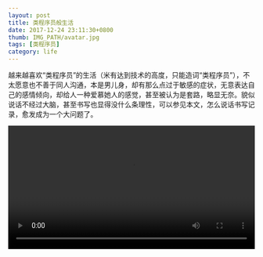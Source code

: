 ```yaml
---
layout: post
title: 类程序员般生活
date: 2017-12-24 23:11:30+0800
thumb: IMG_PATH/avatar.jpg
tags: [类程序员]
category: life
---
```

越来越喜欢“类程序员”的生活（米有达到技术的高度，只能造词“类程序员”），不太愿意也不善于同人沟通，本是男儿身，却有那么点过于敏感的症状，无意表达自己的感情倾向，却给人一种爱慕她人的感觉，甚至被认为是套路，略显无奈。貌似说话不经过大脑，甚至书写也显得没什么条理性，可以参见本文，怎么说话书写记录，愈发成为一个大问题了。

<video width="100%"  src="https://vodkgeyttp8.vod.126.net/vodkgeyttp8/RipjaZJ9_9095249_hd.mp4?wsSecret=17b7b592c0e8b9f7f1f774e7ac6fb306&wsTime=1535237400" controls loop>Your browser does not support the <code>video</code> element.</video>